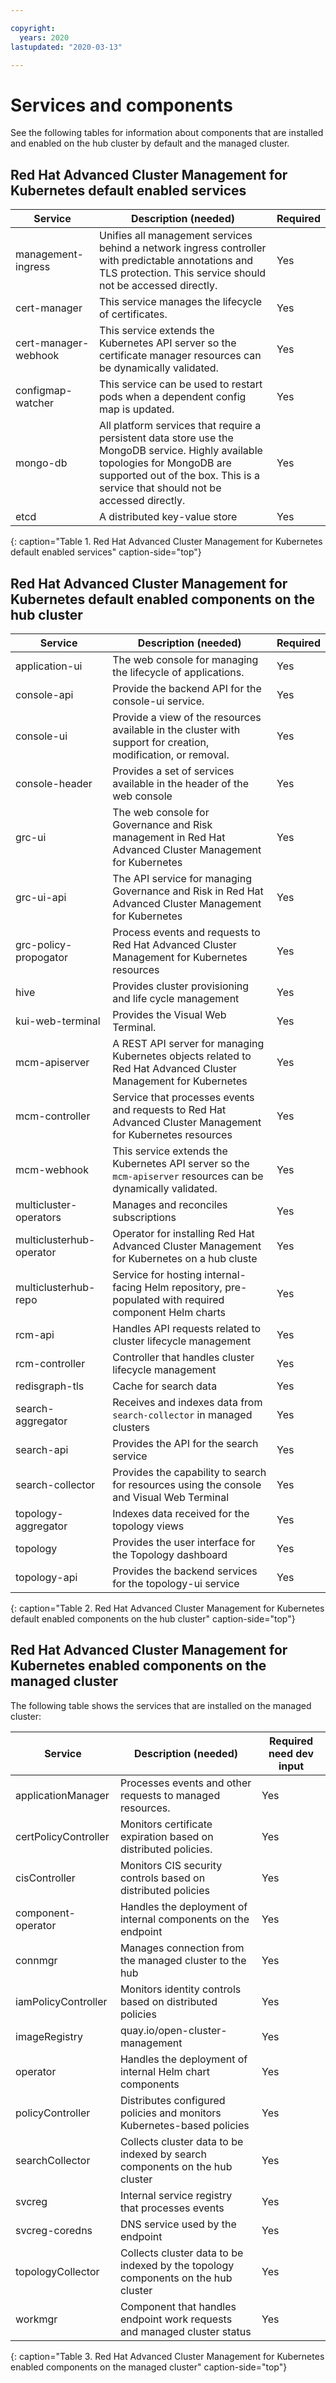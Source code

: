 ```yaml
---

copyright:
  years: 2020
lastupdated: "2020-03-13"

---
```


# Services and components 

See the following tables for information about components that are installed and enabled on the hub cluster by default and the managed cluster.

## Red Hat Advanced Cluster Management for Kubernetes default enabled services

|Service|Description (needed)|Required|
|--------|-----------|-------------------|
|management-ingress|Unifies all management services behind a network ingress controller with predictable annotations and TLS protection. This service should not be accessed directly.|Yes|
|cert-manager|This service manages the lifecycle of certificates.|Yes|
|cert-manager-webhook|This service extends the Kubernetes API server so the certificate manager resources can be dynamically validated.|Yes|
|configmap-watcher|This service can be used to restart pods when a dependent config map is updated.|Yes|
|mongo-db|All platform services that require a persistent data store use the MongoDB service. Highly available topologies for MongoDB are supported out of the box. This is a service that should not be accessed directly.|Yes|
|etcd|A distributed key-value store|Yes|
{: caption="Table 1. Red Hat Advanced Cluster Management for Kubernetes default enabled services" caption-side="top"}

## Red Hat Advanced Cluster Management for Kubernetes default enabled components on the hub cluster

|Service|Description (needed)|Required|
|--------|-----------|---------------------|
|application-ui|The web console for managing the lifecycle of applications.|Yes|
|console-api|Provide the backend API for the console-ui service.|Yes|
|console-ui|Provide a view of the resources available in the cluster with support for creation, modification, or removal.|Yes|
|console-header|Provides a set of services available in the header of the web console|Yes|
|grc-ui|The web console for Governance and Risk management in Red Hat Advanced Cluster Management for Kubernetes|Yes|
|grc-ui-api|The API service for managing Governance and Risk in Red Hat Advanced Cluster Management for Kubernetes|Yes|
|grc-policy-propogator|Process events and requests to Red Hat Advanced Cluster Management for Kubernetes resources|Yes|
|hive|Provides cluster provisioning and life cycle management|Yes|
|kui-web-terminal|Provides the Visual Web Terminal.|Yes|
|mcm-apiserver|A REST API server for managing Kubernetes objects related to Red Hat Advanced Cluster Management for Kubernetes|Yes|
|mcm-controller|Service that processes events and requests to Red Hat Advanced Cluster Management for Kubernetes resources|Yes|
|mcm-webhook|This service extends the Kubernetes API server so the `mcm-apiserver` resources can be dynamically validated.|Yes|
|multicluster-operators|Manages and reconciles subscriptions|Yes|
|multiclusterhub-operator| Operator for installing Red Hat Advanced Cluster Management for Kubernetes on a hub cluste|Yes|
|multiclusterhub-repo| Service for hosting internal-facing Helm repository, pre-populated with required component Helm charts |Yes|
|rcm-api|Handles API requests related to cluster lifecycle management|Yes|
|rcm-controller|Controller that handles cluster lifecycle management|Yes|
|redisgraph-tls|Cache for search data|Yes|
|search-aggregator|Receives and indexes data from `search-collector` in managed clusters|Yes|
|search-api|Provides the API for the search service|Yes|
|search-collector|Provides the capability to search for resources using the console and Visual Web Terminal |Yes|
|topology-aggregator|Indexes data received for the topology views|Yes|
|topology|Provides the user interface for the Topology dashboard|Yes|
|topology-api|Provides the backend services for the topology-ui service|Yes|
{: caption="Table 2. Red Hat Advanced Cluster Management for Kubernetes default enabled components on the hub cluster" caption-side="top"}

## Red Hat Advanced Cluster Management for Kubernetes enabled components on the managed cluster

The following table shows the services that are installed on the managed cluster:

|Service|Description (needed)|Required need dev input|
|--------|-----------|-------------------|
|applicationManager|Processes events and other requests to managed resources.|Yes|
|certPolicyController|Monitors certificate expiration based on distributed policies.|Yes|
|cisController|Monitors CIS security controls based on distributed policies|Yes|
|component-operator|Handles the deployment of internal components on the endpoint|Yes|
|connmgr|Manages connection from the managed cluster to the hub|Yes|
|iamPolicyController|Monitors identity controls based on distributed policies|Yes|
|imageRegistry|quay.io/open-cluster-management|Yes|
|operator|Handles the deployment of internal Helm chart components|Yes|
|policyController|Distributes configured policies and monitors Kubernetes-based policies|Yes|
|searchCollector|Collects cluster data to be indexed by search components on the hub cluster|Yes|
|svcreg|Internal service registry that processes events|Yes|
|svcreg-coredns|DNS service used by the endpoint|Yes|
|topologyCollector|Collects cluster data to be indexed by the topology components on the hub cluster|Yes|
|workmgr|Component that handles endpoint work requests  and managed cluster status|Yes|
{: caption="Table 3. Red Hat Advanced Cluster Management for Kubernetes enabled components on the managed cluster" caption-side="top"}
